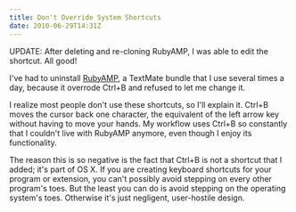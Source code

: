 ```yaml
---
title: Don't Override System Shortcuts
date: 2010-06-29T14:31Z
---
```

UPDATE: After deleting and re-cloning RubyAMP, I was able to edit the shortcut. All good!

I've had to uninstall [RubyAMP][rubyamp], a TextMate bundle that I use several times a day, because it overrode Ctrl+B and refused to let me change it.

I realize most people don't use these shortcuts, so I'll explain it. Ctrl+B moves the cursor back one character, the equivalent of the left arrow key without having to move your hands. My workflow uses Ctrl+B so constantly that I couldn't live with RubyAMP anymore, even though I enjoy its functionality.

The reason this is so negative is the fact that Ctrl+B is not a shortcut that I added; it's part of OS X. If you are creating keyboard shortcuts for your program or extension, you can't possibly avoid stepping on every other program's toes. But the least you can do is avoid stepping on the operating system's toes. Otherwise it's just negligent, user-hostile design.

[rubyamp]: http://code.leadmediapartners.com/
